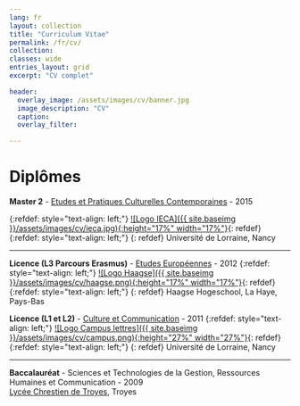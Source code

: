 ```yaml
---
lang: fr
layout: collection
title: "Curriculum Vitae"
permalink: /fr/cv/
collection: 
classes: wide
entries_layout: grid
excerpt: "CV complet" 

header:
  overlay_image: /assets/images/cv/banner.jpg
  image_description: "CV"
  caption: 
  overlay_filter: 

---
```


# Diplômes 

**Master 2** - [Etudes et Pratiques Culturelles Contemporaines](https://campus-lettres.univ-lorraine.fr/content/master-etudes-et-pratiques-culturelles-contemporaines) - 2015

{:refdef: style="text-align: left;"}
<a href="http://ieca.univ-lorraine.fr">![Logo IECA]({{ site.baseimg }}/assets/images/cv/ieca.jpg){:height="17%" width="17%"}</a>{: refdef}{:refdef: style="text-align: left;"}
{: refdef}
Université de Lorraine, Nancy 

------------

**Licence (L3 Parcours Erasmus)** - [Etudes Européennes](https://www.thehagueuniversity.com/programmes/bachelors/european-studies-3) - 2012
{:refdef: style="text-align: left;"}
<a href="https://www.univ-lorraine.fr">![Logo Haagse]({{ site.baseimg }}/assets/images/cv/haagse.png){:height="17%" width="17%"}</a>{: refdef}{:refdef: style="text-align: left;"}
{: refdef}
Haagse Hogeschool, La Haye, Pays-Bas 


**Licence (L1 et L2)** - [Culture et Communication](https://campus-lettres.univ-lorraine.fr/ufr-shs-nancy/formations-de-lufr-shs-nancy/licence-information-et-communication) - 2011
{:refdef: style="text-align: left;"}
<a href="https://www.univ-lorraine.fr">![Logo Campus lettres]({{ site.baseimg }}/assets/images/cv/campus.png){:height="27%" width="27%"}</a>{: refdef}{:refdef: style="text-align: left;"}
{: refdef}
Université de Lorraine, Nancy 


------------

**Baccalauréat** - Sciences et Technologies de la Gestion, Ressources Humaines et Communication - 2009  
[Lycée Chrestien de Troyes](http://www.lyceechrestiendetroyes.fr), Troyes